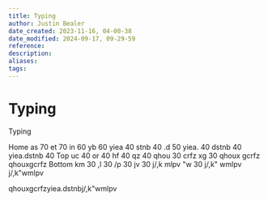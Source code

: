 ```yaml
---
title: Typing
author: Justin Bealer
date_created: 2023-11-16, 04-00-38
date_modified: 2024-09-17, 09-29-59
reference: 
description: 
aliases: 
tags: 
---
```

# Typing
Typing

Home
  as 70
  et 70
  in 60
  yb 60
  yiea 40
  stnb 40
  .d 50
  yiea. 40
  dstnb 40
  yiea.dstnb 40
Top
  uc 40
  or 40
  hf 40
  qz 40
  qhou 30
  crfz
  xg 30
  qhoux
  gcrfz
  qhouxgcrfz
Bottom
  km 30
  ,l 30
  /p 30
  jv 30
  j/,k
  mlpv
  "w 30
  j/,k"
  wmlpv
  j/,k"wmlpv
  
qhouxgcrfzyiea.dstnbj/,k"wmlpv
